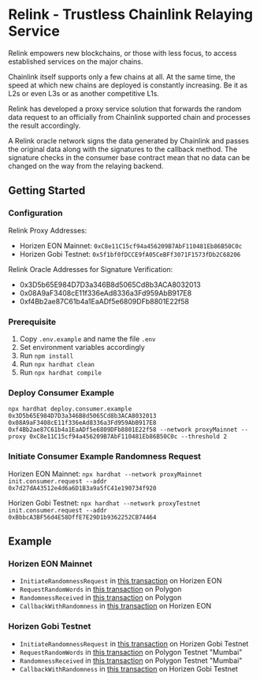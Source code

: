# Relink - Trustless Chainlink Relaying Service

Relink empowers new blockchains, or those with less focus, to access established services on the major chains.

Chainlink itself supports only a few chains at all. At the same time, the speed at which new chains are deployed is constantly increasing. Be it as L2s or even L3s or as another competitive L1s.

Relink has developed a proxy service solution that forwards the random data request to an officially from Chainlink supported chain and processes the result accordingly.

A Relink oracle network signs the data generated by Chainlink and passes the original data along with the signatures to the callback method. The signature checks in the consumer base contract mean that no data can be changed on the way from the relaying backend.

## Getting Started

### Configuration

Relink Proxy Addresses:

- Horizen EON Mainnet: `0xC8e11C15cf94a456209B7AbF110481Eb86B50C0c`
- Horizen Gobi Testnet: `0x5f1bf0fDCCE9fA05CeBFf3071F1573fDb2C68206`

Relink Oracle Addresses for Signature Verification:

- 0x3D5b65E984D7D3a346B8d5065Cd8b3ACA8032013
- 0x08A9aF3408cE11f336eAd8336a3Fd959AbB917E8
- 0xf4Bb2ae87C61b4a1EaADf5e6809DFb8801E22f58

### Prerequisite

1. Copy `.env.example` and name the file `.env`
2. Set environment variables accordingly
3. Run `npm install`
4. Run `npx hardhat clean`
5. Run `npx hardhat compile`

### Deploy Consumer Example

`npx hardhat deploy.consumer.example 0x3D5b65E984D7D3a346B8d5065Cd8b3ACA8032013 0x08A9aF3408cE11f336eAd8336a3Fd959AbB917E8 0xf4Bb2ae87C61b4a1EaADf5e6809DFb8801E22f58 --network proxyMainnet --proxy 0xC8e11C15cf94a456209B7AbF110481Eb86B50C0c --threshold 2`

### Initiate Consumer Example Randomness Request

Horizen EON Mainnet: `npx hardhat --network proxyMainnet init.consumer.request --addr 0x7d27dA43512e4d6a6D1B3a9a5fC41e190734f920`

Horizen Gobi Testnet: `npx hardhat --network proxyTestnet init.consumer.request --addr 0xBbbcA3BF56d4E58DffE7E29D1b9362252CB74464`

## Example

### Horizen EON Mainnet

- `InitiateRandomnessRequest` in [this transaction](https://eon-explorer.horizenlabs.io/tx/0xa4f9b35e2187d74da12655aef4aaa88878f249882937138f7cc43d9ac587fcd6/logs) on Horizen EON
- `RequestRandomWords` in [this transaction](https://polygonscan.com/tx/0x53f71c5a4074c362225da864cae1b0e52ea9302828861d8c5a21170e980a5a4d) on Polygon
- `RandomnessReceived` in [this transaction](https://polygonscan.com/tx/0x5eae34a9d62aff91017ca144614db1ed36627517aca0519e4da2c42ec0323e4c#eventlog) on Polygon
- `CallbackWithRandomness` in [this transaction](https://eon-explorer.horizenlabs.io/tx/0x38dcdb635b99916d5b0925df4eb1eb30638454aa02211732ef90ffd62c1fd0e6/logs) on Horizen EON

### Horizen Gobi Testnet

- `InitiateRandomnessRequest` in [this transaction](https://gobi-explorer.horizen.io/tx/0x77b8d9eb14013e7d689e59a596e0d8f18490e26630ed6249010c8aed154b9eec/logs) on Horizen Gobi Testnet
- `RequestRandomWords` in [this transaction](https://mumbai.polygonscan.com/tx/0x5656858283870737c0a22b6c15db9e3e70f77a7f943035b64eb51b3f4591a4a3) on Polygon Testnet "Mumbai"
- `RandomnessReceived` in [this transaction](https://mumbai.polygonscan.com/tx/0x3cb27e03bb39caa227af4011f4ba591313718e5ec77fa60d61c6444a1b71b630#eventlog) on Polygon Testnet "Mumbai"
- `CallbackWithRandomness` in [this transaction](https://gobi-explorer.horizen.io/tx/0xbc2bca9ba30ba68b29f791b6efc1aaa35a2dca419cc59828e7c85eae88c6409c/logs) on Horizen Gobi Testnet
